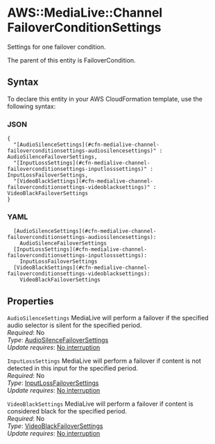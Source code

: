 # AWS::MediaLive::Channel FailoverConditionSettings<a name="aws-properties-medialive-channel-failoverconditionsettings"></a>

Settings for one failover condition\.

The parent of this entity is FailoverCondition\.

## Syntax<a name="aws-properties-medialive-channel-failoverconditionsettings-syntax"></a>

To declare this entity in your AWS CloudFormation template, use the following syntax:

### JSON<a name="aws-properties-medialive-channel-failoverconditionsettings-syntax.json"></a>

```
{
  "[AudioSilenceSettings](#cfn-medialive-channel-failoverconditionsettings-audiosilencesettings)" : AudioSilenceFailoverSettings,
  "[InputLossSettings](#cfn-medialive-channel-failoverconditionsettings-inputlosssettings)" : InputLossFailoverSettings,
  "[VideoBlackSettings](#cfn-medialive-channel-failoverconditionsettings-videoblacksettings)" : VideoBlackFailoverSettings
}
```

### YAML<a name="aws-properties-medialive-channel-failoverconditionsettings-syntax.yaml"></a>

```
  [AudioSilenceSettings](#cfn-medialive-channel-failoverconditionsettings-audiosilencesettings):
    AudioSilenceFailoverSettings
  [InputLossSettings](#cfn-medialive-channel-failoverconditionsettings-inputlosssettings):
    InputLossFailoverSettings
  [VideoBlackSettings](#cfn-medialive-channel-failoverconditionsettings-videoblacksettings):
    VideoBlackFailoverSettings
```

## Properties<a name="aws-properties-medialive-channel-failoverconditionsettings-properties"></a>

`AudioSilenceSettings` <a name="cfn-medialive-channel-failoverconditionsettings-audiosilencesettings"></a>
MediaLive will perform a failover if the specified audio selector is silent for the specified period\.  
_Required_: No  
_Type_: [AudioSilenceFailoverSettings](aws-properties-medialive-channel-audiosilencefailoversettings.md)  
_Update requires_: [No interruption](https://docs.aws.amazon.com/AWSCloudFormation/latest/UserGuide/using-cfn-updating-stacks-update-behaviors.html#update-no-interrupt)

`InputLossSettings` <a name="cfn-medialive-channel-failoverconditionsettings-inputlosssettings"></a>
MediaLive will perform a failover if content is not detected in this input for the specified period\.  
_Required_: No  
_Type_: [InputLossFailoverSettings](aws-properties-medialive-channel-inputlossfailoversettings.md)  
_Update requires_: [No interruption](https://docs.aws.amazon.com/AWSCloudFormation/latest/UserGuide/using-cfn-updating-stacks-update-behaviors.html#update-no-interrupt)

`VideoBlackSettings` <a name="cfn-medialive-channel-failoverconditionsettings-videoblacksettings"></a>
MediaLive will perform a failover if content is considered black for the specified period\.  
_Required_: No  
_Type_: [VideoBlackFailoverSettings](aws-properties-medialive-channel-videoblackfailoversettings.md)  
_Update requires_: [No interruption](https://docs.aws.amazon.com/AWSCloudFormation/latest/UserGuide/using-cfn-updating-stacks-update-behaviors.html#update-no-interrupt)
